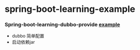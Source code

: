 # spring-boot-learning-example



### Spring-boot-learning-dubbo-provide [example](https://github.com/lianpeng0011/spring-boot-learning-example/tree/master/spring-boot-learning-dubbo-provide)

- dubbo 简单配置
- 启动依赖jar








